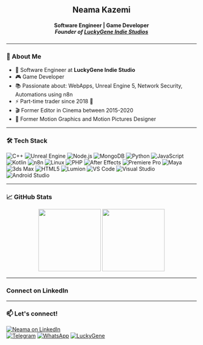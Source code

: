 <h2 align="center">Neama Kazemi</h2>
<h4 align="center" style="margin-bottom: 0;">Software Engineer | Game Developer</h4>
<h5 align="center" style="margin-top: 0;">Founder of <a href="https://www.luckygene.net" target="_blank">LuckyGene Indie Studios</a></h5>

---

### 🧠 About Me
- 🔭 Software Engineer at **LuckyGene Indie Studio**
- 🎮 Game Developer
- 📚 Passionate about: WebApps, Unreal Engine 5, Network Security, Automations using n8n
- ⚡ Part-time trader since 2018 🚀
- 🎬 Former Editor in Cinema between 2015-2020
- 📼 Former Motion Graphics and Motion Pictures Designer

---

### 🛠️ Tech Stack
![C++](https://img.shields.io/badge/C%2B%2B-00599C?style=flat-square&logo=c%2B%2B&logoColor=white)
![Unreal Engine](https://img.shields.io/badge/Unreal-313131?style=flat-square&logo=unrealengine&logoColor=white)
![Node.js](https://img.shields.io/badge/Node.js-339933?style=flat-square&logo=nodedotjs&logoColor=white)
![MongoDB](https://img.shields.io/badge/MongoDB-4EA94B?style=flat-square&logo=mongodb&logoColor=white)
![Python](https://img.shields.io/badge/Python-3776AB?style=flat-square&logo=python&logoColor=white)
![JavaScript](https://img.shields.io/badge/JavaScript-F7DF1E?style=flat-square&logo=javascript&logoColor=black)
![Kotlin](https://img.shields.io/badge/Kotlin-0095D5?style=flat-square&logo=kotlin&logoColor=white)
![n8n](https://img.shields.io/badge/n8n-ef5b25?style=flat-square&logo=n8n&logoColor=white)
![Linux](https://img.shields.io/badge/Linux-FCC624?style=flat-square&logo=linux&logoColor=black)
![PHP](https://img.shields.io/badge/PHP-777BB4?style=flat-square&logo=php&logoColor=white)
![After Effects](https://img.shields.io/badge/After%20Effects-9999FF?style=flat-square&logo=adobe-after-effects&logoColor=white)
![Premiere Pro](https://img.shields.io/badge/Premiere%20Pro-9999FF?style=flat-square&logo=adobe-premiere-pro&logoColor=white)
![Maya](https://img.shields.io/badge/Autodesk%20Maya-00A6D6?style=flat-square&logo=autodesk&logoColor=white)
![3ds Max](https://img.shields.io/badge/3ds%20Max-007ACC?style=flat-square&logo=autodesk&logoColor=white)
![HTML5](https://img.shields.io/badge/HTML5-E34F26?style=flat-square&logo=html5&logoColor=white)
![Lumion](https://img.shields.io/badge/12-Lumion-cyan) 
![VS Code](https://img.shields.io/badge/VS%20Code-007ACC?style=flat-square&logo=visual-studio-code&logoColor=white)
![Visual Studio](https://img.shields.io/badge/Visual%20Studio-5C2D91?style=flat-square&logo=visual-studio&logoColor=white)
![Android Studio](https://img.shields.io/badge/Android%20Studio-3DDC84?style=flat-square&logo=android-studio&logoColor=white)

---

### 📈 GitHub Stats
<p align="center">
  <img src="https://github-readme-stats.vercel.app/api?username=neama&show_icons=true&theme=tokyonight" height="165">
  <img src="https://github-readme-stats.vercel.app/api/top-langs/?username=neama&layout=compact&theme=tokyonight" height="165">
</p>

---

### Connect on LinkedIn


---

### 📫 Let's connect!
[![Neama on LinkedIn](https://img.shields.io/badge/Neama%20Kazemi-LinkedIn-blue?style=flat&logo=linkedin)](https://uk.linkedin.com/in/neamakazemi) <br>
[![Telegram](https://img.shields.io/badge/Telegram-2CA5E0?style=flat-square&logo=telegram&logoColor=white)](https://t.me/neamax)
[![WhatsApp](https://img.shields.io/badge/WhatsApp-25d366?style=flat-square&logo=whatsapp&logoColor=white)](https://wa.me/message/V7AEWSG6B3RAO1)
[![LuckyGene](https://img.shields.io/badge/LuckyGene-Website-dddddd?style=flat-square&logo=neutralinojs&logoColor=white)](https://www.luckygene.net)

